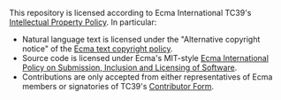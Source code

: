 This repository is licensed according to Ecma International TC39's [Intellectual Property Policy](https://github.com/tc39/how-we-work/blob/HEAD/ip.md). In particular:
- Natural language text is licensed under the "Alternative copyright notice" of the [Ecma text copyright policy](https://www.ecma-international.org/memento/Ecma%20copyright%20faq.htm).
- Source code is licensed under Ecma's MIT-style [Ecma International Policy on Submission, Inclusion and Licensing of Software](https://www.ecma-international.org/memento/Policies/Ecma_Policy_on_Submission_Inclusion_and_Licensing_of_Software.htm).
- Contributions are only accepted from either representatives of Ecma members or signatories of TC39's [Contributor Form](https://tc39.github.io/agreements/contributor/).
